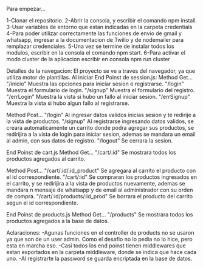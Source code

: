 Para empezar...

1-Clonar el repositorio.
2-Abrir la consola, y escribir el comando npm install.
3-Usar  variables de entorno que estan indicadas en la carpeta credentials
4-Para poder utilizar correctamente las funciones de envio de gmail y whatsapp, ingresar a la documentacion de Twilio y de nodemailer para remplazar credenciales.
5-Una vez se termine de instalar todos los modulos, escribir en la consola el comando npm start.
6-Para activar el modo cluster de la aplicacion escribir en consola npm run cluster

Detalles de la navegacion:
El proyecto se ve a traves del navegador, ya que utiliza motor de plantillas.
Al iniciar 
End Poinst de session.js:
Method Get...
"/inicio" Muestra las opciones para iniciar sesion o registrarse.
"/login" Muestra el formulario de login.
"/signup" Muestra el formulario del registro.
"/errLogin" Muestra la vista si hubo un fallo al iniciar sesion.
"/errSignup" Muestra la vista si hubo algun fallo al registrarse.

Method Post...
"/login" Al ingresar datos validos inicias sesion y te redirije a la vista de productos.
"/signup" Al registrarse ingresando datos validos, se creara automaticamente un carrito donde podra agregar sus productos, se redirijira a la vista de login para iniciar sesion, ademas se mandara un email al admin, con sus datos de registro.
"/logout" Se cerrara la sesion.

End Poinst de cart.js
Method Get...
"/cart/:id" Se mostrara todos los productos agregados al carrito.

Method Post...
"/cart/:id/:id_product" Se agregara al carrito el producto con el id correspondiente.
"/cart/:id" Se compraran los productos ingresados en el carrito, y se redirijira a la vista de productos nuevamente, ademas se mandara n mensaje de whatsapp y de email al administrador con su orden de compra.
"/cart/:id/products/:id_prod" Se borrara el producto del carrito segun el id correspondiente.

End Poinst de products.js
Method Get...
"/products" Se mostrara todos los productos agregados a la base de datos.


Aclaraciones:
-Agunas funciones en el controller de products no se usaron ya que son de un user admin. Como el desafio no lo pedia no lo hice, pero esta en marcha eso.
-Casi todos los end poinst tienen middlewares que estan exportados en la carpeta middleware, donde se indica que hace cada uno.
-Al registrarte la password se guarda encriptada en la base de datos.


